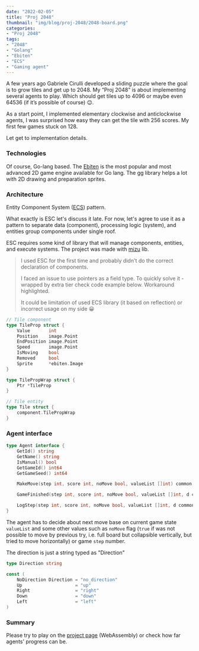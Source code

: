```yaml
---
date: "2022-02-05"
title: "Proj 2048"
thumbnail: "img/blog/proj-2048/2048-board.png"
categories:
- "Proj 2048"
tags:
- "2048"
- "Golang"
- "Ebiten"
- "ECS"
- "Gaming agent"
---
```


A few years ago Gabriele Cirulli developed a sliding puzzle where the goal is to grow tiles and get up to 2048. My
“Proj 2048” is about implementing several agents to play. Which should get tiles up to 4096 or maybe even 64536 (if
it’s possible of course) 😉.
<!--more-->
As a start point, I implemented elementary clockwise and anticlockwise agents, I was surprised how easy they can get the
tile with 256 scores. My first few games stuck on 128.

Let get to implementation details.

### Technologies

Of course, Go-lang based. The [Ebiten][1] is the most popular and most advanced 2D game engine available for
Go lang. The [gg][2] library helps a lot with 2D drawing and preparation sprites.

### Architecture

Entity Component System ([ECS][3]) pattern.

What exactly is ESC let's discuss it late. For now, let's agree to use it as a pattern to separate data (component), processing logic (system), and entities group components under single roof.

ESC requires some kind of library that will manage components, entities, and execute systems. The project was made with [mizu][4] lib.

> I used ESC for the first time and probably didn't do the correct declaration of components.
> 
> I faced an issue to use pointers as a field type. To quickly solve it - wrapped  by extra tier check code example below. Workaround highlighted.
> 
> It could be limitation of used ECS library (it based on reflection) or incorrect usage on my side 😀

```go {hl_lines=[13]}
// Tile component
type TileProp struct {
	Value       int
	Position    image.Point
	EndPosition image.Point
	Speed       image.Point
	IsMoving    bool
	Removed     bool
	Sprite      *ebiten.Image
}

type TilePropWrap struct {
	Ptr *TileProp
}

// Tile entity
type Tile struct {
	component.TilePropWrap
}
```

### Agent interface

```go {hl_lines=[8]}
type Agent interface {
	GetId() string
	GetName() string
	IsManual() bool
	GetGameId() int64
	GetGameSeed() int64

	MakeMove(step int, score int, noMove bool, valueList []int) common.Direction

	GameFinished(step int, score int, noMove bool, valueList []int, d common.Direction)

	LogStep(step int, score int, noMove bool, valueList []int, d common.Direction) error
}
```

The agent has to decide about next move base on current game state `valueList` and some other values such as `noMove` flag (`true` if was not possible to move by previous try, i.e. full board but collapsible vertically, but tried to move horizontally) or game `step` number.

The direction is just a string typed as "Direction"

```go
type Direction string

const (
	NoDirection Direction = "no_direction"
	Up                    = "up"
	Right                 = "right"
	Down                  = "down"
	Left                  = "left"
)
```
### Summary

Please try to play on the [project page][5] (WebAssembly) or check how far agents' progress can be.

[1]: https://ebiten.org/
[2]: https://github.com/fogleman/gg#examples
[3]: https://en.wikipedia.org/wiki/Entity_component_system
[4]: https://github.com/sedyh/mizu
[5]: /project/proj-2048/
